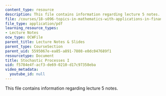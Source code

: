 ```yaml
---
content_type: resource
description: This file contains information regarding lecture 5 notes.
file: /courses/18-s096-topics-in-mathematics-with-applications-in-finance-fall-2013/f5784e4facf3de690210d17c97358eba_MIT18_S096F13_lecnote5.pdf
file_type: application/pdf
learning_resource_types:
- Lecture Notes
ocw_type: OCWFile
parent_title: Lecture Notes & Slides
parent_type: CourseSection
parent_uid: 5595067e-ea85-a891-7808-e0dc047689f1
resourcetype: Document
title: Stochastic Processes I
uid: f5784e4f-acf3-de69-0210-d17c97358eba
video_metadata:
  youtube_id: null
---
```

This file contains information regarding lecture 5 notes.

